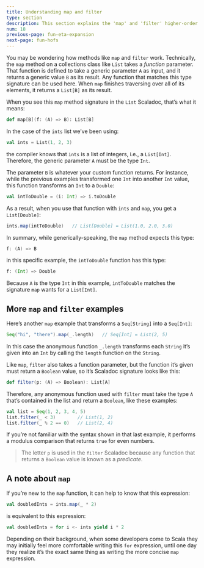```yaml
---
title: Understanding map and filter
type: section
description: This section explains the 'map' and 'filter' higher-order functions that are found on Scala’s collections classes.
num: 18
previous-page: fun-eta-expansion
next-page: fun-hofs
---
```



You may be wondering how methods like `map` and `filter` work. Technically, the `map` method on a collections class like `List` takes a *function* parameter. That function is defined to take a generic parameter `A` as input, and it returns a generic value `B` as its result. Any function that matches this type signature can be used here. When `map` finishes traversing over all of its elements, it returns a `List[B]` as its result.

When you see this `map` method signature in the `List` Scaladoc, that’s what it means:

```scala
def map[B](f: (A) => B): List[B]
```

In the case of the `ints` list we’ve been using:

```scala
val ints = List(1, 2, 3)
```

the compiler knows that `ints` is a list of integers, i.e., a `List[Int]`. Therefore, the generic parameter `A` must be the type `Int`.

The parameter `B` is whatever your custom function returns. For instance, while the previous examples transformed one `Int` into another `Int` value, this function transforms an `Int` to a `Double`:

```scala
val intToDouble = (i: Int) => i.toDouble
```

As a result, when you use that function with `ints` and `map`, you get a `List[Double]`:

```scala
ints.map(intToDouble)   // List[Double] = List(1.0, 2.0, 3.0)
```

In summary, while generically-speaking, the `map` method expects this type:

```scala
f: (A) => B
```

in this specific example, the `intToDouble` function has this type:

```scala
f: (Int) => Double
```

Because `A` is the type `Int` in this example, `intToDouble` matches the signature `map` wants for a `List[Int]`.



## More `map` and `filter` examples

Here’s another `map` example that transforms a `Seq[String]` into a `Seq[Int]`:

```scala
Seq("hi", "there").map(_.length)   // Seq[Int] = List(2, 5)
```

In this case the anonymous function `_.length` transforms each `String` it’s given into an `Int` by calling the `length` function on the `String`.

Like `map`, `filter` also takes a function parameter, but the function it’s given must return a `Boolean` value, so it’s Scaladoc signature looks like this:

```scala
def filter(p: (A) => Boolean): List[A]
```

Therefore, any anonymous function used with `filter` must take the type `A` that’s contained in the list and return a `Boolean`, like these examples:

```scala
val list = Seq(1, 2, 3, 4, 5)
list.filter(_ < 3)        // List(1, 2)
list.filter(_ % 2 == 0)   // List(2, 4)
```

If you’re not familiar with the syntax shown in that last example, it performs a modulus comparison that returns `true` for even numbers.

>The letter `p` is used in the `filter` Scaladoc because any function that returns a `Boolean` value is known as a *predicate*.



## A note about `map`

If you’re new to the `map` function, it can help to know that this expression:

```scala
val doubledInts = ints.map(_ * 2)
```

is equivalent to this expression:

```scala
val doubledInts = for i <- ints yield i * 2
```

Depending on their background, when some developers come to Scala they may initially feel more comfortable writing this `for` expression, until one day they realize it’s the exact same thing as writing the more concise `map` expression.



